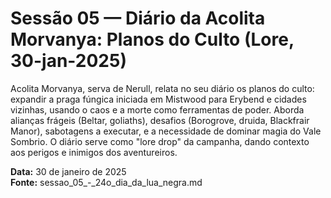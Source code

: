 # Sessão 05 — Diário da Acolita Morvanya: Planos do Culto (Lore, 30-jan-2025)

Acolita Morvanya, serva de Nerull, relata no seu diário os planos do culto: expandir a praga fúngica iniciada em Mistwood para Erybend e cidades vizinhas, usando o caos e a morte como ferramentas de poder. Aborda alianças frágeis (Beltar, goliaths), desafios (Borogrove, druida, Blackfrair Manor), sabotagens a executar, e a necessidade de dominar magia do Vale Sombrio. O diário serve como "lore drop" da campanha, dando contexto aos perigos e inimigos dos aventureiros.

**Data:** 30 de janeiro de 2025  
**Fonte:** sessao_05_-_24o_dia_da_lua_negra.md  
